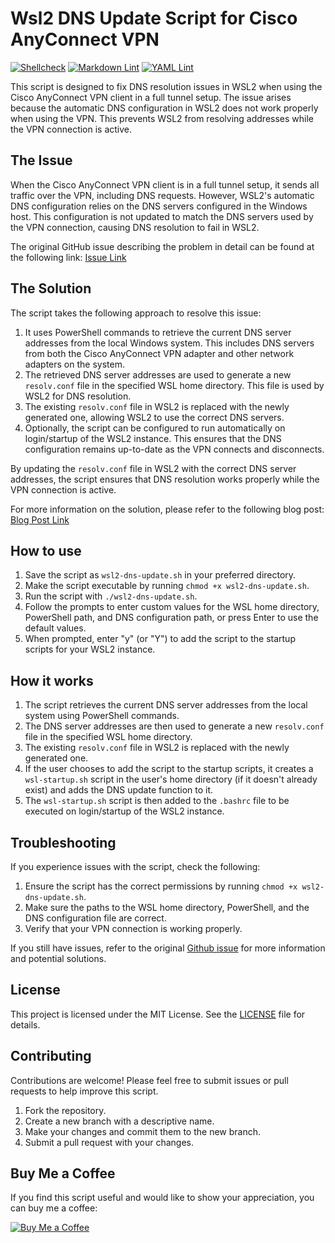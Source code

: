 # Wsl2 DNS Update Script for Cisco AnyConnect VPN

<!-- markdownlint-disable MD013 -->
[![Shellcheck](https://github.com/zifamathebula/shell-script-fix-wsl2-dns-resolution/actions/workflows/shellcheck.yml/badge.svg)](https://github.com/zifamathebula/shell-script-fix-wsl2-dns-resolution/actions/workflows/shellcheck.yml)
[![Markdown Lint](https://github.com/zifamathebula/shell-script-fix-wsl2-dns-resolution/actions/workflows/markdownlint.yml/badge.svg)](https://github.com/zifamathebula/shell-script-fix-wsl2-dns-resolution/actions/workflows/markdownlint.yml)
[![YAML Lint](https://github.com/zifamathebula/shell-script-fix-wsl2-dns-resolution/actions/workflows/yamllint.yml/badge.svg)](https://github.com/zifamathebula/shell-script-fix-wsl2-dns-resolution/actions/workflows/yamllint.yml)

This script is designed to fix DNS resolution issues in WSL2 when using the Cisco AnyConnect VPN client in a full tunnel setup. The issue arises because the automatic DNS configuration in WSL2 does not work properly when using the VPN. This prevents WSL2 from resolving addresses while the VPN connection is active.

## The Issue

When the Cisco AnyConnect VPN client is in a full tunnel setup, it sends all traffic over the VPN, including DNS requests. However, WSL2's automatic DNS configuration relies on the DNS servers configured in the Windows host. This configuration is not updated to match the DNS servers used by the VPN connection, causing DNS resolution to fail in WSL2.

The original GitHub issue describing the problem in detail can be found at the following link: [Issue Link](https://github.com/microsoft/WSL/issues/1350#issuecomment-844452775)

## The Solution

The script takes the following approach to resolve this issue:

1. It uses PowerShell commands to retrieve the current DNS server addresses from the local Windows system. This includes DNS servers from both the Cisco AnyConnect VPN adapter and other network adapters on the system.
2. The retrieved DNS server addresses are used to generate a new `resolv.conf` file in the specified WSL home directory. This file is used by WSL2 for DNS resolution.
3. The existing `resolv.conf` file in WSL2 is replaced with the newly generated one, allowing WSL2 to use the correct DNS servers.
4. Optionally, the script can be configured to run automatically on login/startup of the WSL2 instance. This ensures that the DNS configuration remains up-to-date as the VPN connects and disconnects.

By updating the `resolv.conf` file in WSL2 with the correct DNS server addresses, the script ensures that DNS resolution works properly while the VPN connection is active.

For more information on the solution, please refer to the following blog post: [Blog Post Link](https://www.frakkingsweet.com/automatic-dns-configuration-with-wsl-and-anyconnect-client/)

## How to use

1. Save the script as `wsl2-dns-update.sh` in your preferred directory.
2. Make the script executable by running `chmod +x wsl2-dns-update.sh`.
3. Run the script with `./wsl2-dns-update.sh`.
4. Follow the prompts to enter custom values for the WSL home directory, PowerShell path, and DNS configuration path, or press Enter to use the default values.
5. When prompted, enter "y" (or "Y") to add the script to the startup scripts for your WSL2 instance.

## How it works

1. The script retrieves the current DNS server addresses from the local system using PowerShell commands.
2. The DNS server addresses are then used to generate a new `resolv.conf` file in the specified WSL home directory.
3. The existing `resolv.conf` file in WSL2 is replaced with the newly generated one.
4. If the user chooses to add the script to the startup scripts, it creates a `wsl-startup.sh` script in the user's home directory (if it doesn't already exist) and adds the DNS update function to it.
5. The `wsl-startup.sh` script is then added to the `.bashrc` file to be executed on login/startup of the WSL2 instance.

## Troubleshooting

If you experience issues with the script, check the following:

1. Ensure the script has the correct permissions by running `chmod +x wsl2-dns-update.sh`.
2. Make sure the paths to the WSL home directory, PowerShell, and the DNS configuration file are correct.
3. Verify that your VPN connection is working properly.

If you still have issues, refer to the original [Github issue](https://github.com/microsoft/WSL/issues/1350#issuecomment-844452775) for more information and potential solutions.

## License

This project is licensed under the MIT License. See the [LICENSE](LICENSE.txt) file for details.

## Contributing

Contributions are welcome! Please feel free to submit issues or pull requests to help improve this script.

1. Fork the repository.
2. Create a new branch with a descriptive name.
3. Make your changes and commit them to the new branch.
4. Submit a pull request with your changes.

## Buy Me a Coffee

If you find this script useful and would like to show your appreciation, you can buy me a coffee:

[![Buy Me a Coffee](https://www.buymeacoffee.com/assets/img/custom_images/orange_img.png)](https://www.buymeacoffee.com/zifamathebula)
<!-- markdownlint-enable MD013 -->
